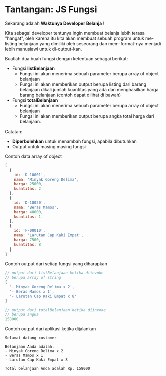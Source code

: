 # Tantangan: JS Fungsi

Sekarang adalah **Waktunya Developer Belanja** !

Kita sebagai developer tentunya ingin membuat belanja lebih terasa "hangat", oleh karena itu kita akan membuat sebuah program untuk me-listing belanjaan yang dimiliki oleh seseorang dan mem-format-nya menjadi lebih manusiawi untuk di-output-kan.

Buatlah dua buah fungsi dengan ketentuan sebagai berikut:
- Fungsi **listBelanjaan**
    - Fungsi ini akan menerima sebuah parameter berupa array of object belanjaan
    - Fungsi ini akan memberikan output berupa listing dari barang belanjaan dikali jumlah kuantitas yang ada dan menghasilkan harga barang belanjaan (contoh dapat dilihat di bawah)
- Fungsi **totalBelanjaan**
    - Fungsi ini akan menerima sebuah parameter berupa array of object belanjaan
    - Fungsi ini akan memberikan output berupa angka total harga dari belanjaan.

Catatan:
- **Diperbolehkan** untuk menambah fungsi, apabila dibutuhkan
- Output untuk masing masing fungsi

Contoh data array of object
```js
[
  {
    id: 'D-10001',
    nama: 'Minyak Goreng Delima',
    harga: 25000,
    kuantitas: 2
  },
  {
    id: 'D-10020',
    nama: 'Beras Mamos',
    harga: 48000,
    kuantitas: 1
  },
  {
    id: 'F-00010',
    nama: 'Larutan Cap Kaki Empat',
    harga: 7500,
    kuantitas: 8
  }
]
```

Contoh output dari setiap fungsi yang diharapkan
```js
// output dari listBelanjaan ketika diinvoke
// berupa array of string
[
  '- Minyak Goreng Delima x 2',
  '- Beras Mamos x 1',
  '- Larutan Cap Kaki Empat x 8'
]

// output dari totalBelanjaan ketika diinvoke
// berupa angka
158000
```

Contoh output dari aplikasi ketika dijalankan
```
Selamat datang customer

Belanjaan Anda adalah:
- Minyak Goreng Delima x 2
- Beras Mamos x 1
- Larutan Cap Kaki Empat x 8

Total belanjaan Anda adalah Rp. 158000
```